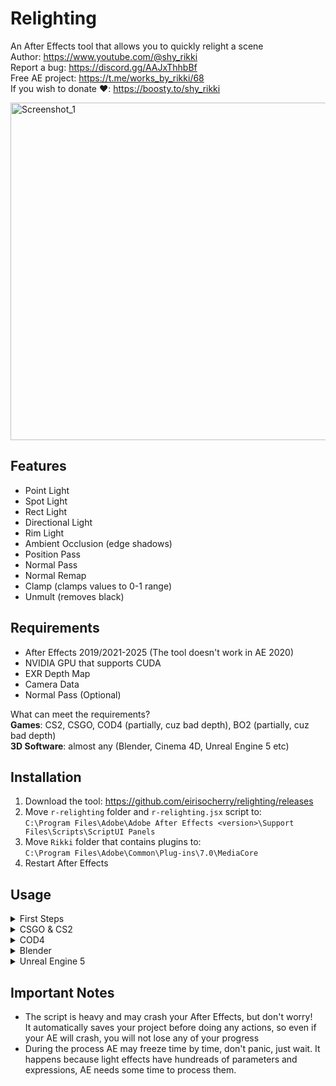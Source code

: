 # Relighting
An After Effects tool that allows you to quickly relight a scene  
Author: https://www.youtube.com/@shy_rikki  
Report a bug: https://discord.gg/AAJxThhbBf  
Free AE project: https://t.me/works_by_rikki/68  
If you wish to donate ❤️: https://boosty.to/shy_rikki  

<img width="960" height="540" alt="Screenshot_1" src="https://github.com/user-attachments/assets/1341d857-e10f-43ac-ad97-b7234c545be3" />  

## Features
- Point Light  
- Spot Light  
- Rect Light  
- Directional Light  
- Rim Light  
- Ambient Occlusion (edge shadows)  
- Position Pass  
- Normal Pass  
- Normal Remap  
- Clamp (clamps values to 0-1 range)  
- Unmult (removes black)  

## Requirements
- After Effects 2019/2021-2025 (The tool doesn't work in AE 2020)  
- NVIDIA GPU that supports CUDA  
- EXR Depth Map  
- Camera Data  
- Normal Pass (Optional)  

What can meet the requirements?  
**Games**: CS2, CSGO, COD4 (partially, cuz bad depth), BO2 (partially, cuz bad depth)  
**3D Software**: almost any (Blender, Cinema 4D, Unreal Engine 5 etc)  

## Installation
1. Download the tool: https://github.com/eirisocherry/relighting/releases  
2. Move `r-relighting` folder and `r-relighting.jsx` script to:  
`C:\Program Files\Adobe\Adobe After Effects <version>\Support Files\Scripts\ScriptUI Panels`  
3. Move `Rikki` folder that contains plugins to:  
   `C:\Program Files\Adobe\Common\Plug-ins\7.0\MediaCore`  
4. Restart After Effects  

## Usage

<details>
<summary> First Steps </summary>
<br>

1. Launch After Effects, go to `Window`, scroll down and open the `r-relighting.jsx` script
<img width="641" height="840" alt="image" src="https://github.com/user-attachments/assets/d9c96967-3840-493e-860f-cee18a0d444b" />  

2. Set Rendering Engine to `Mercury GPU Acceleration (CUDA)`  
<img width="335" height="118" alt="image" src="https://github.com/user-attachments/assets/b4d03007-479e-466a-be39-2e66043c8519" />

3. Set project to `32 bit`
<img width="296" height="68" alt="image" src="https://github.com/user-attachments/assets/125d2801-12e4-48ed-be26-3540c6546c3e" />  
  
4. Set expressions engine to `JavaScript`  
<img width="497" height="94" alt="image" src="https://github.com/user-attachments/assets/113f8f1e-2245-4d46-9283-593e6517a340" />  
  
<br>
</details>

<details>
<summary> CSGO & CS2 </summary>
<br>

1. Record the required layers: game, exr depth, camera  
CSGO Tutorials: https://www.youtube.com/watch?v=PtdO_I-fBRo&list=PLiyMyFJsq2_VbQNn3nL4sYAXbaIQRQsZH  
EXR Depth Guide (10:49): https://youtu.be/NE5nAPHn_P4?list=PLiyMyFJsq2_VbQNn3nL4sYAXbaIQRQsZH&t=649  
CS2 Tutorials: https://github.com/eirisocherry/cs2-editing/wiki  
3. Import layers, camera data and setup an exr depth: https://www.youtube.com/watch?v=FWEqkaiXNM0  
4. Select a depth map and create a setup by pressing `[+]` button  

<img width="624" height="379" alt="image" src="https://github.com/user-attachments/assets/33a08da5-0bc1-4c15-8377-b5ffbe99de25" />  

4. Adjust `Depth Settings`:  
`Depth Black Is Near` whether a black color is near on your depth map or not: `unchecked`  
`Depth Far` the farthest depth point value: `25000` (the same value you set in `EXtractoR` effect)  

<img width="352" height="254" alt="Screenshot_5" src="https://github.com/user-attachments/assets/d0c7bbd9-0ee5-41a8-91ee-500354944968" />  
  
<img width="336" height="152" alt="Screenshot_4" src="https://github.com/user-attachments/assets/619dc92a-11f8-4010-b684-510ed7beab39" />  
  
5. a) Select `Depth Projection` depth layer and use `Project On Point` cursor to select where you want to project an object  
b) Select something from the dropdowm menu, ex: `Point Advanced`  
c) Press `Project` and wait a bit... Done!  
  
<img width="1284" height="611" alt="Screenshot_2" src="https://github.com/user-attachments/assets/3ad52698-e915-4db4-8b0c-57c14c66a5e5" />  
<img width="1261" height="524" alt="Screenshot_3" src="https://github.com/user-attachments/assets/a7206384-f213-4173-b5b8-50919014d5f8" />  

<br>
</details>



<details>
<summary> COD4 </summary>
<br>

1. Record the required layers  
Tutorial by Politoo: https://www.youtube.com/watch?v=VjyNZsYzVWg  
CODMVM: https://codmvm.com/  

<img width="552" height="326" alt="Screenshot_1" src="https://github.com/user-attachments/assets/8060be0e-6acc-4fc8-b1de-dc582c08892c" />  
  
```
mvm_output_directory "S:\Screens"      // output directory
mvm_avidemo_fps 0                      // disables default screen recording
mvm_streams_fps 125                    // fps to record layers in
mvm_streams_passes mvm_w mvm_wd mvm_wn // layers: game, depth, normal
mvm_streams_depthFormat 2              // depth format: 2 - rainbow (more precise)
mvm_export_format avi                  // output format must be set to avi, otherwise depth format will not work
mvm_streams_aeExport 1                 // export camera
mvm_streams_aeExport_sun 1             // export sun
```
2. Convert the layers using my `ftool-converter.bat`  
Download: https://github.com/eirisocherry/ftools/blob/main/ftool-converter.bat  
Guide: https://github.com/eirisocherry/ftools/tree/main  
3. a) Download: https://github.com/gmzorz/MVMAETools/blob/main/Support%20Files/Scripts/ScriptUI%20Panels/MVMTools.jsx  
b) Move `MVMTools.jsx` script to:  
`C:\Program Files\Adobe\Adobe After Effects <version>\Support Files\Scripts\ScriptUI Panels`  
c) Import the layers, camera data and convert a depth  
5. a) Rename Normal Map to `Normal Pass 1`  
b) Apply `Normal Remap` effect to the `Normal Pass 1` layer  
c) Copy the settings  
```
Input Is Normalized: `Checked`
X -> -X
Y -> -Z
Z -> -Y
Normalize Output: `Checked`
```  

<img width="1500" height="792" alt="Screenshot_7" src="https://github.com/user-attachments/assets/e9aef0bc-276e-45d0-8298-5df4402ea581" />  
  
5. Select a depth map and create a setup by pressing `[+]` button  
<img width="619" height="394" alt="Screenshot_8" src="https://github.com/user-attachments/assets/06709fe2-1a31-4250-b06d-f62e2d20a999" />  
  
6. Adjust `Depth Settings`:  
`Depth Black Is Near` whether a black color is near on your depth map or not: `unchecked`  
`Depth Far` the farthest depth point value: `4080`  
  
<img width="337" height="129" alt="image" src="https://github.com/user-attachments/assets/9f6993fd-d248-4986-8323-1dffca0aad65" />  
  
7. a) Select `Depth Projection` depth layer and use `Project On Point` cursor to select where you want to project an object  
b) Select something from the dropdowm menu, ex: `Point Advanced`  
c) Press `Project` and wait a bit... Done!  
  
<img width="1494" height="775" alt="image" src="https://github.com/user-attachments/assets/a2cea40f-fc40-4387-b86a-c2ce2fb6d22a" />  
  
<img width="1478" height="699" alt="image" src="https://github.com/user-attachments/assets/56f94c7e-5e44-4088-bacf-5b65f2ecdcf0" />  
  
<br>
</details>



<details>
<summary> Blender </summary>
<br>

1. Export and import the camera to after effects: https://www.youtube.com/watch?v=V1ZpQJ2jZ8Q  
Blender Camera Exporter Script: https://github.com/sobotka/blender-addons-contrib/blob/master/io_export_after_effects.py  

<img width="1919" height="727" alt="image" src="https://github.com/user-attachments/assets/2d23b7ab-d2bc-492f-97a8-83f460c021ba" />  

Remember the scale value, it will be used for "Depth Far" parameter later:  

<img width="351" height="524" alt="image" src="https://github.com/user-attachments/assets/d0c31105-1f7c-4e91-b870-3b1433822c39" />  

2. Render the required layers:  
a) Render settings:  
<img width="415" height="223" alt="image" src="https://github.com/user-attachments/assets/a3cbe6d6-2ff3-41c1-a2e7-6bd48ffead6c" />

b) Color Managment settings (set to your liking):  
<img width="415" height="544" alt="image" src="https://github.com/user-attachments/assets/a3944871-c22d-4c71-9791-7a16e5a6d121" />  

c) Required Layers:  
<img width="1091" height="663" alt="Screenshot_48" src="https://github.com/user-attachments/assets/b2670c89-9430-4f67-83b6-730f1e248ae3" />  

3. Import the layers, setup them and rename as on the screenshots:  

**Beauty**  
OpenColorIO plugin: https://www.fnord.com/  

<img width="1711" height="821" alt="image" src="https://github.com/user-attachments/assets/27fb13b4-a554-4295-96e1-a403bf33af45" />  
  
  
**Normal Pass**  
  
<img width="1708" height="765" alt="image" src="https://github.com/user-attachments/assets/641a1067-b04f-49f2-9387-2f198cdce808" />  
  
  
**Depth**  
  
<img width="821" height="147" alt="image" src="https://github.com/user-attachments/assets/f0dd21c8-3afa-415f-87ce-f41c3b6bae94" />  
  
<img width="701" height="530" alt="image" src="https://github.com/user-attachments/assets/dbacbf1a-dcd8-47cf-87f5-1711d9797c80" />  

4. Select a depth map and create a setup by pressing `[+]` button  

<img width="687" height="403" alt="image" src="https://github.com/user-attachments/assets/c525a637-67c5-4994-9877-aa4c4956b820" />  

5. Adjust `Depth Settings`:  
`Depth Black Is Near`: `checked` (yes, visually the depth is white, but because the depth's range is not 0-1, you need to check it)  
`Depth Far`: `100` (because, when exporting the camera, scale was set to 100)  
  
<img width="510" height="125" alt="image" src="https://github.com/user-attachments/assets/b9fef017-7c5d-46a9-a4b5-8187aae10cbc" />  

6. a) Select `Depth Projection` depth layer and use `Project On Point` cursor to select where you want to project an object  
b) Select something from the dropdowm menu, ex: `Point Advanced`  
c) Press `Project` and wait a bit... Done!  

<img width="1315" height="806" alt="image" src="https://github.com/user-attachments/assets/f2eb303c-5e59-45a3-af5e-e0a0051997bd" />  
  
<img width="1130" height="952" alt="image" src="https://github.com/user-attachments/assets/822cd1bd-732c-4fc1-925c-bca2533e6fe1" />  

<br>
</details>



<details>
<summary> Unreal Engine 5 </summary>
<br>

1. Export UE camera as fbx and import it to Blender: https://www.youtube.com/watch?v=zcAIfq8WfNU  
2. Export Blender camera and import it to After Effects (check the "Blender" category I wrote above)  

I haven't tested this workflow yet, but, theoretically, it should work just fine.  

<br>
</details>



## Important Notes
- The script is heavy and may crash your After Effects, but don't worry!  
It automatically saves your project before doing any actions, so even if your AE will crash, you will not lose any of your progress  
- During the process AE may freeze time by time, don't panic, just wait. It happens because light effects have hundreads of parameters and expressions, AE needs some time to process them.  
